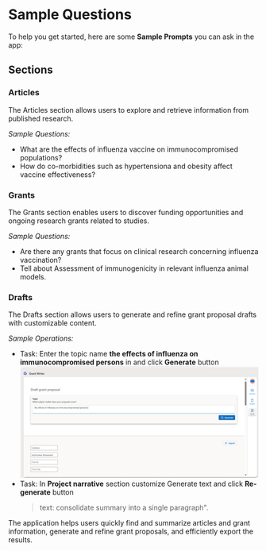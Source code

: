 # Sample Questions

To help you get started, here are some **Sample Prompts** you can ask in the app:

## **Sections**

### **Articles**
The Articles section allows users to explore and retrieve information from published research.

_Sample Questions:_

- What are the effects of influenza vaccine on immunocompromised populations?
- How do co-morbidities such as hypertensiona and obesity affect vaccine effectiveness?

### **Grants**
The Grants section enables users to discover funding opportunities and ongoing research grants related to studies.

_Sample Questions:_

- Are there any grants that focus on clinical research concerning influenza vaccination?
- Tell about Assessment of immunogenicity in relevant influenza animal models.

### **Drafts**
The Drafts section allows users to generate and refine grant proposal drafts with customizable content.

_Sample Operations:_

- Task: Enter the topic name **the effects of influenza on immunocompromised persons** in  and click **Generate** button
![GenerateDraft](images/generate_draft1.png)
- Task: In **Project narrative** section customize Generate text and  click **Re-generate** button
   > text: consolidate summary into a single paragraph".

The application helps users quickly find and summarize articles and grant information, generate and refine grant proposals, and efficiently export the results.
